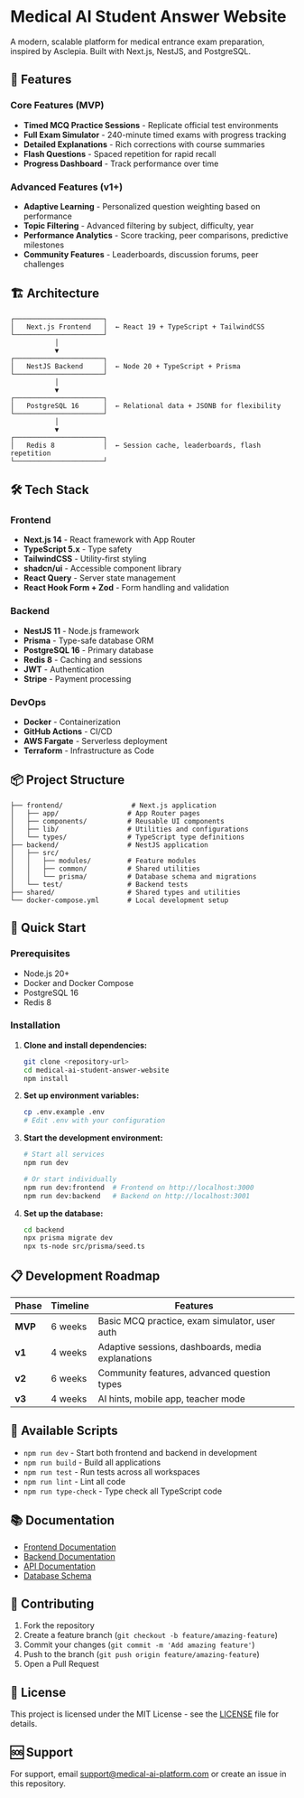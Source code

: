 # Medical AI Student Answer Website

A modern, scalable platform for medical entrance exam preparation, inspired by Asclepia. Built with Next.js, NestJS, and PostgreSQL.

## 🚀 Features

### Core Features (MVP)
- **Timed MCQ Practice Sessions** - Replicate official test environments
- **Full Exam Simulator** - 240-minute timed exams with progress tracking
- **Detailed Explanations** - Rich corrections with course summaries
- **Flash Questions** - Spaced repetition for rapid recall
- **Progress Dashboard** - Track performance over time

### Advanced Features (v1+)
- **Adaptive Learning** - Personalized question weighting based on performance
- **Topic Filtering** - Advanced filtering by subject, difficulty, year
- **Performance Analytics** - Score tracking, peer comparisons, predictive milestones
- **Community Features** - Leaderboards, discussion forums, peer challenges

## 🏗️ Architecture

```
┌──────────────────────┐
│   Next.js Frontend   │  ← React 19 + TypeScript + TailwindCSS
└──────────────────────┘
           │
           ▼
┌──────────────────────┐
│   NestJS Backend     │  ← Node 20 + TypeScript + Prisma
└──────────────────────┘
           │
           ▼
┌──────────────────────┐
│   PostgreSQL 16      │  ← Relational data + JSONB for flexibility
└──────────────────────┘
           │
           ▼
┌──────────────────────┐
│   Redis 8            │  ← Session cache, leaderboards, flash repetition
└──────────────────────┘
```

## 🛠️ Tech Stack

### Frontend
- **Next.js 14** - React framework with App Router
- **TypeScript 5.x** - Type safety
- **TailwindCSS** - Utility-first styling
- **shadcn/ui** - Accessible component library
- **React Query** - Server state management
- **React Hook Form + Zod** - Form handling and validation

### Backend
- **NestJS 11** - Node.js framework
- **Prisma** - Type-safe database ORM
- **PostgreSQL 16** - Primary database
- **Redis 8** - Caching and sessions
- **JWT** - Authentication
- **Stripe** - Payment processing

### DevOps
- **Docker** - Containerization
- **GitHub Actions** - CI/CD
- **AWS Fargate** - Serverless deployment
- **Terraform** - Infrastructure as Code

## 📦 Project Structure

```
├── frontend/                 # Next.js application
│   ├── app/                 # App Router pages
│   ├── components/          # Reusable UI components
│   ├── lib/                 # Utilities and configurations
│   └── types/               # TypeScript type definitions
├── backend/                 # NestJS application
│   ├── src/
│   │   ├── modules/         # Feature modules
│   │   ├── common/          # Shared utilities
│   │   └── prisma/          # Database schema and migrations
│   └── test/                # Backend tests
├── shared/                  # Shared types and utilities
└── docker-compose.yml       # Local development setup
```

## 🚀 Quick Start

### Prerequisites
- Node.js 20+
- Docker and Docker Compose
- PostgreSQL 16
- Redis 8

### Installation

1. **Clone and install dependencies:**
   ```bash
   git clone <repository-url>
   cd medical-ai-student-answer-website
   npm install
   ```

2. **Set up environment variables:**
   ```bash
   cp .env.example .env
   # Edit .env with your configuration
   ```

3. **Start the development environment:**
   ```bash
   # Start all services
   npm run dev
   
   # Or start individually
   npm run dev:frontend  # Frontend on http://localhost:3000
   npm run dev:backend   # Backend on http://localhost:3001
   ```

4. **Set up the database:**
   ```bash
   cd backend
   npx prisma migrate dev
   npx ts-node src/prisma/seed.ts
   ```

## 📋 Development Roadmap

| Phase | Timeline | Features |
|-------|----------|----------|
| **MVP** | 6 weeks | Basic MCQ practice, exam simulator, user auth |
| **v1** | 4 weeks | Adaptive sessions, dashboards, media explanations |
| **v2** | 6 weeks | Community features, advanced question types |
| **v3** | 4 weeks | AI hints, mobile app, teacher mode |

## 🔧 Available Scripts

- `npm run dev` - Start both frontend and backend in development
- `npm run build` - Build all applications
- `npm run test` - Run tests across all workspaces
- `npm run lint` - Lint all code
- `npm run type-check` - Type check all TypeScript code

## 📚 Documentation

- [Frontend Documentation](./frontend/README.md)
- [Backend Documentation](./backend/README.md)
- [API Documentation](./backend/docs/api.md)
- [Database Schema](./backend/prisma/schema.prisma)

## 🤝 Contributing

1. Fork the repository
2. Create a feature branch (`git checkout -b feature/amazing-feature`)
3. Commit your changes (`git commit -m 'Add amazing feature'`)
4. Push to the branch (`git push origin feature/amazing-feature`)
5. Open a Pull Request

## 📄 License

This project is licensed under the MIT License - see the [LICENSE](LICENSE) file for details.

## 🆘 Support

For support, email support@medical-ai-platform.com or create an issue in this repository. 